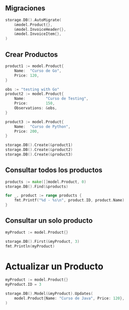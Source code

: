 ## Migraciones

```go
storage.DB().AutoMigrate(
    &model.Product{},
    &model.InvoiceHeader{},
    &model.InvoiceItem{},
)
```

## Crear Productos

```go
product1 := model.Product{
    Name:  "Curso de Go",
    Price: 120,
}

obs := "testing with Go"
product2 := model.Product{
    Name:         "Curso de Testing",
    Price:        150,
    Observations: &obs,
}

product3 := model.Product{
    Name:  "Curso de Python",
    Price: 200,
}

storage.DB().Create(&product1)
storage.DB().Create(&product2)
storage.DB().Create(&product3)
```

## Consultar todos los productos

```go
products := make([]model.Product, 0)
storage.DB().Find(&products)

for _, product := range products {
    fmt.Printf("%d - %s\n", product.ID, product.Name)
}
```

## Consultar un solo producto

```go
myProduct := model.Product{}

storage.DB().First(&myProduct, 3)
fmt.Println(myProduct)
```

# Actualizar un Producto

```go
myProduct := model.Product{}
myProduct.ID = 3

storage.DB().Model(&myProduct).Updates(
    model.Product{Name: "Curso de Java", Price: 120},
)
```
